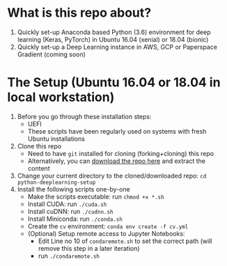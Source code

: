 # What is this repo about?

1. Quickly set-up Anaconda based Python (3.6) environment for deep learning (Keras, PyTorch) in Ubuntu 16.04 (xenial) or 18.04 (bionic)
2. Quickly set-up a Deep Learning instance in AWS, GCP or Paperspace Gradient (coming soon)

# The Setup (Ubuntu 16.04 or 18.04 in local workstation)

1. Before you go through these installation steps:
    - UEFI
    - These scripts have been regularly used on systems with fresh Ubuntu installations
2. Clone this repo
    - Need to have `git` installed for cloning (forking+cloning) this repo
    - Alternatively, you can [download the repo here](https://github.com/soumendra/python-deeplearning-setup/archive/master.zip) and extract the content
3. Change your current directory to the cloned/downloaded repo: `cd python-deeplearning-setup`
4. Install the following scripts one-by-one
    - Make the scripts executable: run `chmod +x *.sh`
    - Install CUDA: run `./cuda.sh`
    - Install cuDNN: run `./cudnn.sh`
    - Install Miniconda: run `./conda.sh`
    - Create the `cv` environment: `conda env create -f cv.yml`
    - (Optional) Setup remote access to Jupyter Notebooks:
        * Edit Line no 10 of `condaremote.sh` to set the correct path (will remove this step in a later iteration)
        * run `./condaremote.sh`
